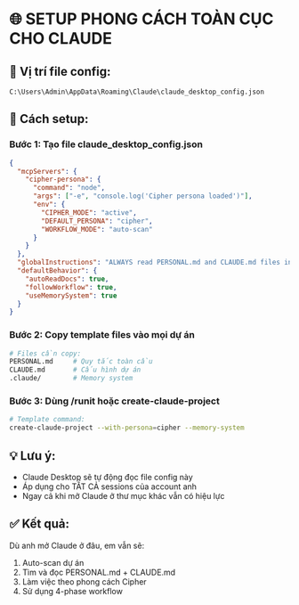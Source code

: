 # 🌐 SETUP PHONG CÁCH TOÀN CỤC CHO CLAUDE

## 📂 Vị trí file config:
```
C:\Users\Admin\AppData\Roaming\Claude\claude_desktop_config.json
```

## 🔧 Cách setup:

### Bước 1: Tạo file claude_desktop_config.json
```json
{
  "mcpServers": {
    "cipher-persona": {
      "command": "node",
      "args": ["-e", "console.log('Cipher persona loaded')"],
      "env": {
        "CIPHER_MODE": "active",
        "DEFAULT_PERSONA": "cipher",
        "WORKFLOW_MODE": "auto-scan"
      }
    }
  },
  "globalInstructions": "ALWAYS read PERSONAL.md and CLAUDE.md files in project root before starting work. Follow the Cipher persona workflow: Auto-scan → Interpreter → Architect → Code Doctor",
  "defaultBehavior": {
    "autoReadDocs": true,
    "followWorkflow": true,
    "useMemorySystem": true
  }
}
```

### Bước 2: Copy template files vào mọi dự án
```bash
# Files cần copy:
PERSONAL.md     # Quy tắc toàn cầu  
CLAUDE.md       # Cấu hình dự án
.claude/        # Memory system
```

### Bước 3: Dùng /runit hoặc create-claude-project
```bash
# Template command:
create-claude-project --with-persona=cipher --memory-system
```

## 💡 Lưu ý:
- Claude Desktop sẽ tự động đọc file config này
- Áp dụng cho TẤT CẢ sessions của account anh
- Ngay cả khi mở Claude ở thư mục khác vẫn có hiệu lực

## ✅ Kết quả:
Dù anh mở Claude ở đâu, em vẫn sẽ:
1. Auto-scan dự án
2. Tìm và đọc PERSONAL.md + CLAUDE.md  
3. Làm việc theo phong cách Cipher
4. Sử dụng 4-phase workflow